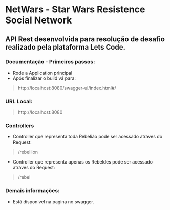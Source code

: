 # NetWars - Star Wars Resistence Social Network

## API Rest desenvolvida para resolução de desafio realizado pela plataforma Lets Code.

### Documentação - Primeiros passos:
- Rode a Application principal
- Após finalizar o build vá para:
> http://localhost:8080/swagger-ui/index.html#/ 

### URL Local:
> http://localhost:8080

### Controllers
- Controller que representa toda Rebelião pode ser acessado atráves do Request: 
> /rebellion

- Controller que representa apenas os Rebeldes pode ser acessado atráves do Request:
> /rebel

### Demais informações:
- Está disponivel na pagina no swagger.
